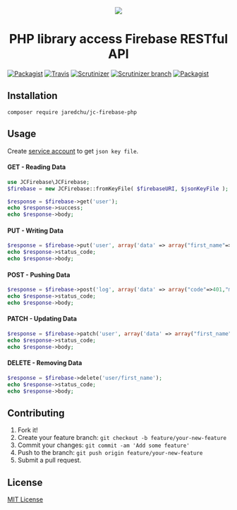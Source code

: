 <p align="center"><img src="http://i.imgur.com/CTP9Dmu.jpg"></p>
<h1 align="center">PHP library access Firebase RESTful API</h1>

[![Packagist](https://img.shields.io/packagist/v/jaredchu/JC-Firebase-PHP.svg)](https://packagist.org/packages/jaredchu/jc-firebase-php)
[![Travis](https://img.shields.io/travis/jaredchu/JC-Firebase-PHP.svg)](https://travis-ci.org/jaredchu/JC-Firebase-PHP)
[![Scrutinizer](https://img.shields.io/scrutinizer/g/jaredchu/JC-Firebase-PHP.svg)](https://scrutinizer-ci.com/g/jaredchu/JC-Firebase-PHP/)
[![Scrutinizer branch](https://img.shields.io/scrutinizer/coverage/g/jaredchu/JC-Firebase-PHP/master.svg)](https://scrutinizer-ci.com/g/jaredchu/JC-Firebase-PHP/)
[![Packagist](https://img.shields.io/packagist/l/jaredchu/JC-Firebase-PHP.svg)](https://packagist.org/packages/jaredchu/jc-firebase-php)

## Installation
`composer require jaredchu/jc-firebase-php`

## Usage
Create [service account](https://cloud.google.com/iam/docs/service-accounts) to get `json key file`.

#### GET - Reading Data
```php
use JCFirebase\JCFirebase;
$firebase = new JCFirebase::fromKeyFile( $firebaseURI, $jsonKeyFile );

$response = $firebase->get('user');
echo $response->success;
echo $response->body;
```
#### PUT - Writing Data
```php
$response = $firebase->put('user', array('data' => array("first_name"=>"Jared","last_name"=>"Chu")));
echo $response->status_code;
echo $response->body;
```

#### POST - Pushing Data
```php
$response = $firebase->post('log', array('data' => array("code"=>401,"message"=>"Not Authorized")));
echo $response->status_code;
echo $response->body;
```
#### PATCH - Updating Data
```php
$response = $firebase->patch('user', array('data' => array("first_name"=>"Jared","last_name"=>"Leto","age"=>27)));
echo $response->status_code;
echo $response->body;
```
#### DELETE - Removing Data
```php
$response = $firebase->delete('user/first_name');
echo $response->status_code;
echo $response->body;
```

## Contributing
1. Fork it!
2. Create your feature branch: `git checkout -b feature/your-new-feature`
3. Commit your changes: `git commit -am 'Add some feature'`
4. Push to the branch: `git push origin feature/your-new-feature`
5. Submit a pull request.

## License
[MIT License](https://github.com/jaredchu/JC-Firebase-PHP/blob/master/README.md)
